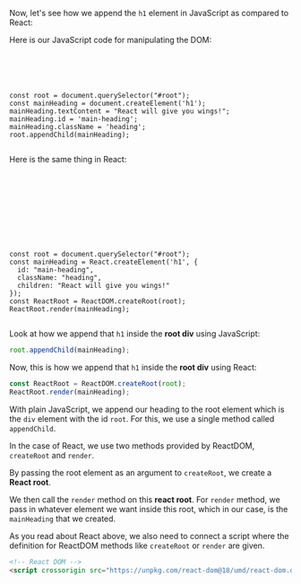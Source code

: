 Now, let's see how we append the `h1`
element in JavaScript as compared to React:

Here is our JavaScript code for manipulating
the DOM:

<codeblock language="javascript" type="lesson">
<code>
<panel language="html">
<div id="root"></div>
</panel>
<panel language="javascript">
const root = document.querySelector("#root");
const mainHeading = document.createElement('h1');
mainHeading.textContent = "React will give you wings!";
mainHeading.id = 'main-heading';
mainHeading.className = 'heading';
root.appendChild(mainHeading);
</panel>
</code>
</codeblock>

Here is the same thing in React:

<codeblock language="javascript" type="lesson">
<code>
<panel language="html">
<div id="root">
</div>
<!-- React -->
<script crossorigin src="https://unpkg.com/react@18/umd/react.development.js"></script>
<!-- React DOM -->
<script crossorigin src="https://unpkg.com/react-dom@18/umd/react-dom.development.js"></script>
</panel>
<panel language="javascript">
const root = document.querySelector("#root");
const mainHeading = React.createElement('h1', {
  id: "main-heading",
  className: "heading",
  children: "React will give you wings!"
});
const ReactRoot = ReactDOM.createRoot(root);
ReactRoot.render(mainHeading);
</panel>
</code>
</codeblock>

Look at how we append that `h1`
inside the **root div** using JavaScript:

```js
root.appendChild(mainHeading);
```

Now, this is how we append that `h1`
inside the **root div** using React:

```js
const ReactRoot = ReactDOM.createRoot(root);
ReactRoot.render(mainHeading);
```

With plain JavaScript, we append
our heading to the root element which is
the `div` element with the id `root`. For this,
we use a single method called `appendChild`.

In the case of React, we use two methods
provided by ReactDOM, `createRoot` and `render`.

By passing the root element
as an argument to `createRoot`,
we create a **React root**.

We then call the `render` method
on this **react root**. For `render`
method, we pass in whatever element
we want inside this root, which in our case,
is the `mainHeading` that we created.

As you read about React above, we
also need to connect a script
where the definition for ReactDOM
methods like `createRoot` or `render`
are given.

```html
<!-- React DOM -->
<script crossorigin src="https://unpkg.com/react-dom@18/umd/react-dom.development.js"></script>
```
